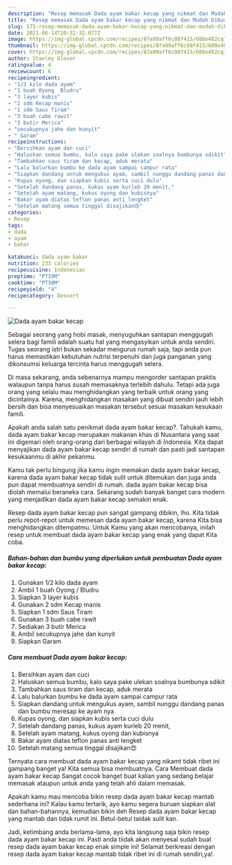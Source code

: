 ```yaml
---
description: "Resep memasak Dada ayam bakar kecap yang nikmat dan Mudah Dibuat"
title: "Resep memasak Dada ayam bakar kecap yang nikmat dan Mudah Dibuat"
slug: 175-resep-memasak-dada-ayam-bakar-kecap-yang-nikmat-dan-mudah-dibuat
date: 2021-06-14T20:32:32.077Z
image: https://img-global.cpcdn.com/recipes/87a99aff6c08f415/680x482cq70/dada-ayam-bakar-kecap-foto-resep-utama.jpg
thumbnail: https://img-global.cpcdn.com/recipes/87a99aff6c08f415/680x482cq70/dada-ayam-bakar-kecap-foto-resep-utama.jpg
cover: https://img-global.cpcdn.com/recipes/87a99aff6c08f415/680x482cq70/dada-ayam-bakar-kecap-foto-resep-utama.jpg
author: Stanley Glover
ratingvalue: 4
reviewcount: 6
recipeingredient:
- "1/2 kilo dada ayam"
- "1 buah Oyong  Bludru"
- "3 layer kubis"
- "2 sdm Kecap manis"
- "1 sdm Saus Tiram"
- "3 buah cabe rawit"
- "3 butir Merica"
- "secukupnya jahe dan kunyit"
- " Garam"
recipeinstructions:
- "Bersihkan ayam dan cuci"
- "Haluskan semua bumbu, kalo saya pake ulekan soalnya bumbunya sdikit"
- "Tambahkan saus tiram dan kecap, aduk merata"
- "Lalu balurkan bumbu ke dada ayam sampai campur rata"
- "Siapkan dandang untuk mengukus ayam, sambil nunggu dandang panas dan bumbu meresap ke ayam nya"
- "Kupas oyong, dan siapkan kubis serta cuci dulu"
- "Setelah dandang panas, kukus ayam kurleb 20 menit,"
- "Setelah ayam matang, kukus oyong dan kubisnya"
- "Bakar ayam diatas teflon panas anti lengket"
- "Setelah matang semua tinggal disajikan😍"
categories:
- Resep
tags:
- dada
- ayam
- bakar

katakunci: dada ayam bakar 
nutrition: 233 calories
recipecuisine: Indonesian
preptime: "PT19M"
cooktime: "PT30M"
recipeyield: "4"
recipecategory: Dessert

---
```



![Dada ayam bakar kecap](https://img-global.cpcdn.com/recipes/87a99aff6c08f415/680x482cq70/dada-ayam-bakar-kecap-foto-resep-utama.jpg)

Sebagai seorang yang hobi masak, menyuguhkan santapan menggugah selera bagi famili adalah suatu hal yang mengasyikan untuk anda sendiri. Tugas seorang istri bukan sekadar mengurus rumah saja, tapi anda pun harus memastikan kebutuhan nutrisi terpenuhi dan juga panganan yang dikonsumsi keluarga tercinta harus menggugah selera.

Di masa  sekarang, anda sebenarnya mampu mengorder santapan praktis walaupun tanpa harus susah memasaknya terlebih dahulu. Tetapi ada juga orang yang selalu mau menghidangkan yang terbaik untuk orang yang dicintainya. Karena, menghidangkan masakan yang dibuat sendiri jauh lebih bersih dan bisa menyesuaikan masakan tersebut sesuai masakan kesukaan famili. 



Apakah anda salah satu penikmat dada ayam bakar kecap?. Tahukah kamu, dada ayam bakar kecap merupakan makanan khas di Nusantara yang saat ini digemari oleh orang-orang dari berbagai wilayah di Indonesia. Kita dapat menyajikan dada ayam bakar kecap sendiri di rumah dan pasti jadi santapan kesukaanmu di akhir pekanmu.

Kamu tak perlu bingung jika kamu ingin memakan dada ayam bakar kecap, karena dada ayam bakar kecap tidak sulit untuk ditemukan dan juga anda pun dapat membuatnya sendiri di rumah. dada ayam bakar kecap bisa diolah memalui beraneka cara. Sekarang sudah banyak banget cara modern yang menjadikan dada ayam bakar kecap semakin enak.

Resep dada ayam bakar kecap pun sangat gampang dibikin, lho. Kita tidak perlu repot-repot untuk memesan dada ayam bakar kecap, karena Kita bisa menghidangkan ditempatmu. Untuk Kamu yang akan mencobanya, inilah resep untuk membuat dada ayam bakar kecap yang enak yang dapat Kita coba.

<!--inarticleads1-->

##### Bahan-bahan dan bumbu yang diperlukan untuk pembuatan Dada ayam bakar kecap:

1. Gunakan 1/2 kilo dada ayam
1. Ambil 1 buah Oyong / Bludru
1. Siapkan 3 layer kubis
1. Gunakan 2 sdm Kecap manis
1. Siapkan 1 sdm Saus Tiram
1. Gunakan 3 buah cabe rawit
1. Sediakan 3 butir Merica
1. Ambil secukupnya jahe dan kunyit
1. Siapkan  Garam




<!--inarticleads2-->

##### Cara membuat Dada ayam bakar kecap:

1. Bersihkan ayam dan cuci
1. Haluskan semua bumbu, kalo saya pake ulekan soalnya bumbunya sdikit
1. Tambahkan saus tiram dan kecap, aduk merata
1. Lalu balurkan bumbu ke dada ayam sampai campur rata
1. Siapkan dandang untuk mengukus ayam, sambil nunggu dandang panas dan bumbu meresap ke ayam nya
1. Kupas oyong, dan siapkan kubis serta cuci dulu
1. Setelah dandang panas, kukus ayam kurleb 20 menit,
1. Setelah ayam matang, kukus oyong dan kubisnya
1. Bakar ayam diatas teflon panas anti lengket
1. Setelah matang semua tinggal disajikan😍




Ternyata cara membuat dada ayam bakar kecap yang nikamt tidak ribet ini gampang banget ya! Kita semua bisa membuatnya. Cara Membuat dada ayam bakar kecap Sangat cocok banget buat kalian yang sedang belajar memasak ataupun untuk anda yang telah ahli dalam memasak.

Apakah kamu mau mencoba bikin resep dada ayam bakar kecap mantab sederhana ini? Kalau kamu tertarik, ayo kamu segera buruan siapkan alat dan bahan-bahannya, kemudian bikin deh Resep dada ayam bakar kecap yang mantab dan tidak rumit ini. Betul-betul taidak sulit kan. 

Jadi, ketimbang anda berlama-lama, ayo kita langsung saja bikin resep dada ayam bakar kecap ini. Pasti anda tiidak akan menyesal sudah buat resep dada ayam bakar kecap enak simple ini! Selamat berkreasi dengan resep dada ayam bakar kecap mantab tidak ribet ini di rumah sendiri,ya!.

